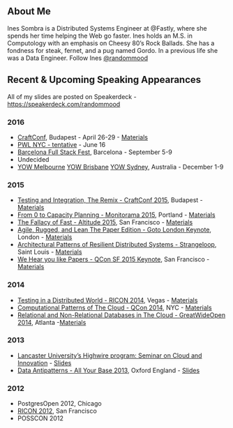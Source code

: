 ## About Me
Ines Sombra is a Distributed Systems Engineer at @Fastly, where she spends her time helping the Web go faster. Ines holds an M.S. in Computology with an emphasis on Cheesy 80’s Rock Ballads. She has a fondness for steak, fernet, and a pug named Gordo. In a previous life she was a Data Engineer. Follow Ines [@randommood](https://twitter.com/randommood)

## Recent & Upcoming Speaking Appearances

All of my slides are posted on Speakerdeck - https://speakerdeck.com/randommood

### 2016
* [CraftConf](http://www.craft-conf.com/2016), Budapest - April 26-29 - [Materials](https://github.com/Randommood/FallacyOfFast)
* [PWL NYC - tentative]() - June 16
* [Barcelona Full Stack Fest](http://2016.fullstackfest.com/), Barcelona - September 5-9
* Undecided
* [YOW Melbourne](http://melbourne.yowconference.com.au/) [YOW Brisbane](http://brisbane.yowconference.com.au/) [YOW Sydney](http://sydney.yowconference.com.au/), Australia - December 1-9

### 2015
* [Testing and Integration, The Remix - CraftConf 2015](http://craft-conf.com/2015), Budapest - [Materials](https://github.com/randommood/Craftconf2015)
* [From 0 to Capacity Planning - Monitorama 2015](http://monitorama.com/), Portland - [Materials](https://github.com/Randommood/ZerotoCapacityPlanning)
* [The Fallacy of Fast - Altitude 2015](https://fastly.com/altitude), San Francisco - [Materials](https://github.com/Randommood/FallacyOfFast)
* [Agile, Rugged, and Lean The Paper Edition - Goto London Keynote](http://gotocon.com/goto-london-2015/), London - [Materials](https://github.com/Randommood/GotoLondon2015)
* [Architectural Patterns of Resilient Distributed Systems - Strangeloop](http://www.thestrangeloop.com/), Saint Louis - [Materials](https://github.com/Randommood/Strangeloop2015)
* [We Hear you like Papers - QCon SF 2015 Keynote](https://qconsf.com/), San Francisco - [Materials](https://github.com/Randommood/QConSF2015)

### 2014
* [Testing in a Distributed World - RICON 2014](http://ricon.io/archive/2014/index.html), Vegas - [Materials](https://github.com/randommood/ricon2014)
* [Computational Patterns of The Cloud - QCon 2014](https://qconnewyork.com/ny2014/schedule-2014.html), NYC - [Materials](https://github.com/Randommood/QConNYC2014)
* [Relational and Non-Relational Databases in The Cloud - GreatWideOpen 2014](http://greatwideopen.org/2014/), Atlanta -[Materials](https://github.com/Randommood/GreatWideOpen2014)

### 2013
* [Lancaster University’s Highwire program: Seminar on Cloud and Innovation](http://www.highwire.lancs.ac.uk/events/Preview/1058) - [Slides](https://speakerdeck.com/randommood/how-the-cloud-is-changing-the-world)
* [Data Antipatterns - All Your Base 2013](http://allyourbaseconf.com/2013/), Oxford England - [Slides](https://speakerdeck.com/randommood/data-antipatterns-all-your-base)

### 2012
* PostgresOpen 2012, Chicago
* [RICON 2012](http://ricon.io/archive/2012/index.html), San Francisco
* POSSCON 2012
